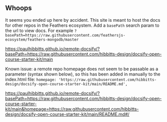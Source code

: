 ## Whoops

It seems you ended up here by accident. This site is meant to host the docs for other repos in the Feathers ecosystem. Add a `basePath` search param to the url to view docs. For example `?basePath=https://raw.githubusercontent.com/feathersjs-ecosystem/feathers-mongodb/master`

https://paulhibbitts.github.io/remote-docsify/?basePath=https://raw.githubusercontent.com/hibbitts-design/docsify-open-course-starter-kit/main

Known issue: a remote repo homepage does not seem to be passable as a parameter (syntax shown below), so this has been added in manually to the index.html file: `homepage: 'https://raw.githubusercontent.com/hibbitts-design/docsify-open-course-starter-kit/main/README.md',`


https://paulhibbitts.github.io/remote-docsify/?basePath=https://raw.githubusercontent.com/hibbitts-design/docsify-open-course-starter-kit/main&homepage=https://raw.githubusercontent.com/hibbitts-design/docsify-open-course-starter-kit/main/README.md#/
